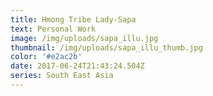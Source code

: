 ```yaml
---
title: Hmong Tribe Lady-Sapa
text: Personal Work
image: /img/uploads/sapa_illu.jpg
thumbnail: /img/uploads/sapa_illu_thumb.jpg
color: '#e2ac2b'
date: 2017-06-24T21:43:24.504Z
series: South East Asia
---
```



